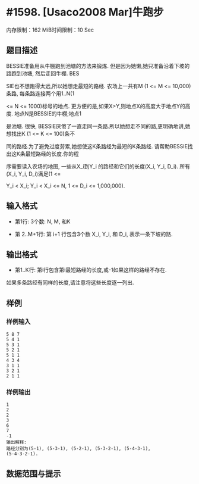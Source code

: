 # #1598. [Usaco2008 Mar]牛跑步

内存限制：162 MiB时间限制：10 Sec

## 题目描述

BESSIE准备用从牛棚跑到池塘的方法来锻炼. 但是因为她懒,她只准备沿着下坡的路跑到池塘, 然后走回牛棚. BES

SIE也不想跑得太远,所以她想走最短的路经. 农场上一共有M (1 <= M <= 10,000)条路, 每条路连接两个用1..N(1

 <= N <= 1000)标号的地点. 更方便的是,如果X>Y,则地点X的高度大于地点Y的高度. 地点N是BESSIE的牛棚;地点1

是池塘. 很快, BESSIE厌倦了一直走同一条路.所以她想走不同的路,更明确地讲,她想找出K (1 <= K <= 100)条不

同的路经.为了避免过度劳累,她想使这K条路经为最短的K条路经. 请帮助BESSIE找出这K条最短路经的长度.你的程

序需要读入农场的地图, 一些从X_i到Y_i 的路经和它们的长度(X_i, Y_i, D_i). 所有(X_i, Y_i, D_i)满足(1 <=

 Y_i < X_i; Y_i < X_i <= N, 1 <= D_i <= 1,000,000).

## 输入格式

* 第1行: 3个数: N, M, 和K

* 第 2..M+1行: 第 i+1 行包含3个数 X_i, Y_i, 和 D_i, 表示一条下坡的路.

## 输出格式

* 第1..K行: 第i行包含第i最短路经的长度,或-1如果这样的路经不存在.

如果多条路经有同样的长度,请注意将这些长度逐一列出.

## 样例

### 样例输入

    
    5 8 7
    5 4 1
    5 3 1
    5 2 1
    5 1 1
    4 3 4
    3 1 1
    3 2 1
    2 1 1
    
    

### 样例输出

    
    1
    2
    2
    3
    6
    7
    -1
    输出解释:
    路经分别为(5-1), (5-3-1), (5-2-1), (5-3-2-1), (5-4-3-1),
    (5-4-3-2-1).
    

## 数据范围与提示
